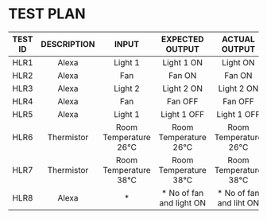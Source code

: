 # TEST PLAN
  |TEST ID|DESCRIPTION|INPUT|EXPECTED OUTPUT|ACTUAL OUTPUT|PASSED OR NOT|
  |:----:|:---------:|:----:|:------------:|:------------:|:----------:|
  |HLR1|Alexa|Light 1|Light 1 ON|Light ON|Pass|
  |HLR2|Alexa|Fan|Fan ON|Fan ON|Pass|
  |HLR3|Alexa|Light 2|Light 2 ON|Light 2 ON|Pass|
  |HLR4|Alexa|Fan|Fan OFF|Fan OFF|Pass|
  |HLR5|Alexa|Light 1|Light 1 OFF|Light 1 OFF|Pass|
  |HLR6|Thermistor|Room Temperature 26°C|Room Temperature 26°C|Room Temperature 26°C|Pass|
  |HLR7|Thermistor|Room Temperature 38°C|Room Temperature 38°C|Room Temperature 38°C|Pass|
  |HLR8|Alexa|*|* No of fan and light ON|* No of fan and liht ON|Pass|